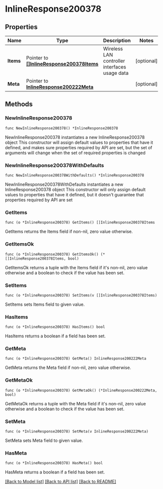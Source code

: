 # InlineResponse200378

## Properties

Name | Type | Description | Notes
------------ | ------------- | ------------- | -------------
**Items** | Pointer to [**[]InlineResponse200378Items**](InlineResponse200378Items.md) | Wireless LAN controller interfaces usage data | [optional] 
**Meta** | Pointer to [**InlineResponse200222Meta**](InlineResponse200222Meta.md) |  | [optional] 

## Methods

### NewInlineResponse200378

`func NewInlineResponse200378() *InlineResponse200378`

NewInlineResponse200378 instantiates a new InlineResponse200378 object
This constructor will assign default values to properties that have it defined,
and makes sure properties required by API are set, but the set of arguments
will change when the set of required properties is changed

### NewInlineResponse200378WithDefaults

`func NewInlineResponse200378WithDefaults() *InlineResponse200378`

NewInlineResponse200378WithDefaults instantiates a new InlineResponse200378 object
This constructor will only assign default values to properties that have it defined,
but it doesn't guarantee that properties required by API are set

### GetItems

`func (o *InlineResponse200378) GetItems() []InlineResponse200378Items`

GetItems returns the Items field if non-nil, zero value otherwise.

### GetItemsOk

`func (o *InlineResponse200378) GetItemsOk() (*[]InlineResponse200378Items, bool)`

GetItemsOk returns a tuple with the Items field if it's non-nil, zero value otherwise
and a boolean to check if the value has been set.

### SetItems

`func (o *InlineResponse200378) SetItems(v []InlineResponse200378Items)`

SetItems sets Items field to given value.

### HasItems

`func (o *InlineResponse200378) HasItems() bool`

HasItems returns a boolean if a field has been set.

### GetMeta

`func (o *InlineResponse200378) GetMeta() InlineResponse200222Meta`

GetMeta returns the Meta field if non-nil, zero value otherwise.

### GetMetaOk

`func (o *InlineResponse200378) GetMetaOk() (*InlineResponse200222Meta, bool)`

GetMetaOk returns a tuple with the Meta field if it's non-nil, zero value otherwise
and a boolean to check if the value has been set.

### SetMeta

`func (o *InlineResponse200378) SetMeta(v InlineResponse200222Meta)`

SetMeta sets Meta field to given value.

### HasMeta

`func (o *InlineResponse200378) HasMeta() bool`

HasMeta returns a boolean if a field has been set.


[[Back to Model list]](../README.md#documentation-for-models) [[Back to API list]](../README.md#documentation-for-api-endpoints) [[Back to README]](../README.md)


